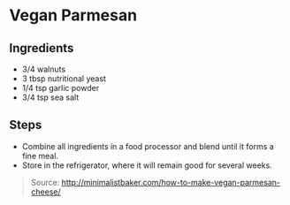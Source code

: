 # Vegan Parmesan


## Ingredients

 - 3/4 walnuts
 - 3 tbsp nutritional yeast
 - 1/4 tsp garlic powder
 - 3/4 tsp sea salt

## Steps

 - Combine all ingredients in a food processor and blend until it forms a fine meal.
 - Store in the refrigerator, where it will remain good for several weeks.

> Source: http://minimalistbaker.com/how-to-make-vegan-parmesan-cheese/
